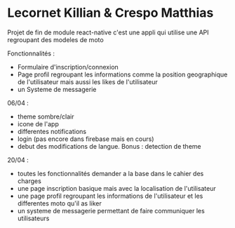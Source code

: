 # Lecornet Killian & Crespo Matthias
Projet de fin de module react-native
c'est une appli qui utilise une API regroupant des modeles de moto 

Fonctionnalités : 
- Formulaire d'inscription/connexion
- Page profil regroupant les informations comme la position geographique de l'utilisateur mais aussi les likes de l'utilisateur 
- un Systeme de messagerie


06/04 : 
- theme sombre/clair
- icone de l'app
- differentes notifications
- login (pas encore dans firebase mais en cours)
- debut des modifications de langue. Bonus : detection de theme

20/04 : 
- toutes les fonctionnalités demander a la base dans le cahier des charges
- une page inscription basique mais avec la localisation de l'utilisateur
- une page profil regroupant les informations de l'utilisateur et les differentes moto qu'il as liker
- un systeme de messagerie permettant de faire communiquer les utilisateurs
